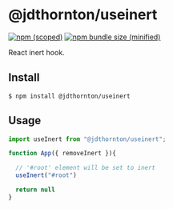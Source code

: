 # @jdthornton/useinert

[![npm (scoped)](https://img.shields.io/npm/v/@jdthornton/useinert.svg)](https://www.npmjs.com/package/@jdthornton/useinert)
[![npm bundle size (minified)](https://img.shields.io/bundlephobia/min/@jdthornton/useinert.svg)](https://www.npmjs.com/package/@jdthornton/useinert)

React inert hook.

## Install

```
$ npm install @jdthornton/useinert
```

## Usage

```js
import useInert from "@jdthornton/useinert";

function App({ removeInert }){

  // '#root' element will be set to inert
  useInert("#root")

  return null
}
```
